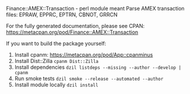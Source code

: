 Finance::AMEX::Transaction - perl module meant Parse AMEX transaction files: EPRAW, EPPRC, EPTRN, CBNOT, GRRCN

For the fully generated documentation, please see CPAN: https://metacpan.org/pod/Finance::AMEX::Transaction

If you want to build the package yourself:

1. Install cpanm: https://metacpan.org/pod/App::cpanminus
1. Install Dist::Zilla `cpanm Dist::Zilla`
1. Install dependencies `dzil listdeps --missing --author --develop | cpanm`
1. Run smoke tests `dzil smoke --release --automated --author`
1. Install module locally `dzil install`

